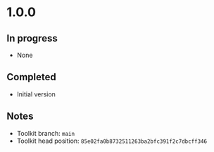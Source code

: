 # 1.0.0

## In progress

- None

## Completed

- Initial version

## Notes

- Toolkit branch: `main`
- Toolkit head position: `85e02fa0b8732511263ba2bfc391f2c7dbcff346`
